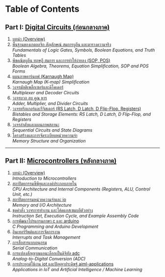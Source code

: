 # Table of Contents

## Part I: [Digital Circuits (ก่อนกลางภาค)](#part-i-digital-circuits-ก่อนกลางภาค)

1. [บทนำ (Overview)](#บทนำ-overview)  
2. [พื้นฐานของเกตลอจิก สัญลักษณ์ สมการบูลีน และตารางความจริง](#พื้นฐานของเกตลอจิก-สัญลักษณ์-สมการบูลีน-และตารางความจริง)  
   *Fundamentals of Logic Gates, Symbols, Boolean Equations, and Truth Tables*  
3. [พีชคณิตบูลีน ทฤษฎี สมการ และการทำให้ง่ายลง (SOP, POS)](#พีชคณิตบูลีน-ทฤษฎี-สมการ-และการทำให้ง่ายลง-sop-pos)  
   *Boolean Algebra, Theorems, Equation Simplification, SOP and POS Forms*  
4. [แผนภาพคาร์นอฟ (Karnaugh Map)](#แผนภาพคาร์นอฟ-karnaugh-map)  
   *Karnaugh Map (K-map) Simplification*  
5. [วงจรมัลติเพล็กเซอร์และดีโคเดอร์](#วงจรมัลติเพล็กเซอร์และดีโคเดอร์)  
   *Multiplexer and Decoder Circuits*  
6. [วงจรบวก ลบ คูณ หาร](#วงจรบวก-ลบ-คูณ-หาร)  
   *Adder, Multiplier, and Divider Circuits*  
7. [วงจรทริกเกอร์และรีจิสเตอร์ (RS Latch, D Latch, D Flip-Flop, Registers)](#วงจรทริกเกอร์และรีจิสเตอร์-rs-latch-d-latch-d-flip-flop-registers)  
   *Bistables and Storage Elements: RS Latch, D Latch, D Flip-Flop, and Registers*  
8. [วงจรลำดับและแผนภาพสถานะ](#วงจรลำดับและแผนภาพสถานะ)  
   *Sequential Circuits and State Diagrams*  
9. [โครงสร้างและการจัดระเบียบหน่วยความจำ](#โครงสร้างและการจัดระเบียบหน่วยความจำ)  
   *Memory Structure and Organization*  

---

## Part II: [Microcontrollers (หลังกลางภาค)](#part-ii-microcontrollers-หลังกลางภาค)

1. [บทนำ (Overview)](#บทนำ-overview-1)  
   *Introduction to Microcontrollers*  
2. [สถาปัตยกรรมซีพียูและองค์ประกอบภายใน](#สถาปัตยกรรมซีพียูและองค์ประกอบภายใน)  
   *CPU Architecture and Internal Components (Registers, ALU, Control Unit, etc.)*  
3. [สถาปัตยกรรมหน่วยความจำและ io](#สถาปัตยกรรมหน่วยความจำและ-io)  
   *Memory and I/O Architecture*  
4. [ชุดคำสั่ง วงจรการทำงาน และโค้ดแอสเซมบลีตัวอย่าง](#ชุดคำสั่ง-วงจรการทำงาน-และโค้ดแอสเซมบลีตัวอย่าง)  
   *Instruction Set, Execution Cycle, and Example Assembly Code*  
5. [การพัฒนาโปรแกรมภาษา c และ arduino](#การพัฒนาโปรแกรมภาษา-c-และ-arduino)  
   *C Programming and Arduino Development*  
6. [อินเทอร์รัพต์และการจัดการงาน](#อินเทอร์รัพต์และการจัดการงาน)  
   *Interrupts and Task Management*  
7. [การสื่อสารแบบอนุกรม](#การสื่อสารแบบอนุกรม)  
   *Serial Communication*  
8. [การแปลงสัญญาณแอนะล็อกเป็นดิจิทัล adc](#การแปลงสัญญาณแอนะล็อกเป็นดิจิทัล-adc)  
   *Analog-to-Digital Conversion (ADC)*  
9. [การประยุกต์ใช้งาน iot และปัญญาประดิษฐ์ aiml-applications](#การประยุกต์ใช้งาน-iot-และปัญญาประดิษฐ์-aiml-applications)  
   *Applications in IoT and Artificial Intelligence / Machine Learning*  
